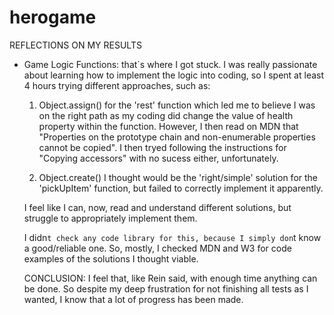# herogame

REFLECTIONS ON MY RESULTS

- Game Logic Functions: that`s where I got stuck. I was really passionate about learning how to implement the logic into coding, so I spent at least 4 hours trying different approaches, such as:

  1. Object.assign() for the 'rest' function which led me to believe I was on the right path as my coding did change the value of health property within the function. However, I then read on MDN that "Properties on the prototype chain and non-enumerable properties cannot be copied". I then tryed following the instructions for "Copying accessors" with no sucess either, unfortunately.
  
  2. Object.create() I thought would be the 'right/simple' solution for the 'pickUpItem' function, but failed to correctly implement it apparently.
  
  I feel like I can, now, read and understand different solutions, but struggle to appropriately implement them.
  
  I didn`t check any code library for this, because I simply don`t know a good/reliable one. So, mostly, I checked MDN and W3 for code examples of the solutions I thought viable.
  
  CONCLUSION: I feel that, like Rein said, with enough time anything can be done. So despite my deep frustration for not finishing all tests as I wanted, I know that a lot of progress has been made.
